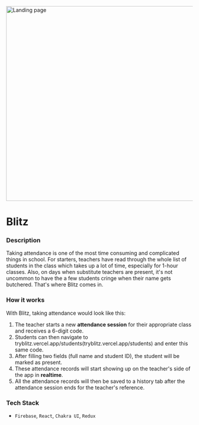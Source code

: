 <img width="526" alt="Landing page" src="https://user-images.githubusercontent.com/44104695/111893733-13ebdd80-89db-11eb-8e00-66060d979e08.png">

# Blitz

### Description

Taking attendance is one of the most time consuming and complicated things in school. For starters, teachers have read through the whole list of students in the class which takes up a lot of time, especially for 1-hour classes. Also, on days when substitute teachers are present, it's not uncommon to have the a few students cringe when their name gets butchered. That's where Blitz comes in.

### How it works

With Blitz, taking attendance would look like this:
1. The teacher starts a new **attendance session** for their appropriate class and receives a 6-digit code.
2. Students can then navigate to tryblitz.vercel.app/students(tryblitz.vercel.app/students) and enter this same code.
3. After filling two fields (full name and student ID), the student will be marked as present.
4. These attendance records will start showing up on the teacher's side of the app in **realtime**.
5. All the attendance records will then be saved to a history tab after the attendance session ends for the teacher's reference.

### Tech Stack
- `Firebase`, `React`, `Chakra UI`, `Redux`
